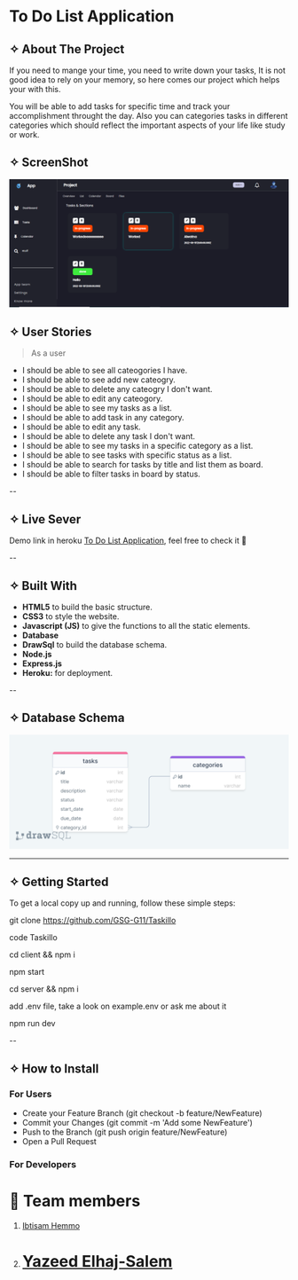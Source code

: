 # To Do List Application

## ✧ About The Project

If you need to mange your time, you need to write down your tasks, It is not good idea to rely on your memory, so here comes our project which helps your with this.

You will be able to add tasks for specific time and track your accomplishment throught the day. Also you can categories tasks in different categories which should reflect the important aspects of your life like study or work.

## ✧ ScreenShot

![88](/images/Project.PNG)

## ✧ User Stories

> As a user

- I should be able to see all cateogories I have.
- I should be able to see add new cateogry.
- I should be able to delete any cateogry I don't want.
- I should be able to edit any cateogory.
- I should be able to see my tasks as a list.
- I should be able to add task in any category.
- I should be able to edit any task.
- I should be able to delete any task I don't want.
- I should be able to see my tasks in a specific category as a list.
- I should be able to see tasks with specific status as a list.
- I should be able to search for tasks by title and list them as board.
- I should be able to filter tasks in board by status.

--

## ✧ Live Sever

Demo link in heroku [To Do List Application](https://evening-ravine-40344.herokuapp.com/), feel free to check it 🤍

--

## ✧ Built With

- **HTML5** to build the basic structure.
- **CSS3** to style the website.
- **Javascript (JS)** to give the functions to all the static elements.
- **Database**
- **DrawSql** to build the database schema.
- **Node.js**
- **Express.js**
- **Heroku:** for deployment.

--

## ✧ Database Schema

![222](/images/drawSQL-export-2022-08-24_10_10.png)

<hr>

## ✧ Getting Started

To get a local copy up and running, follow these simple steps:

git clone https://github.com/GSG-G11/Taskillo

code Taskillo

cd client && npm i

npm start

cd server && npm i

add .env file, take a look on example.env or ask me about it

npm run dev

--

## ✧ How to Install

### For Users

- Create your Feature Branch (git checkout -b feature/NewFeature)
- Commit your Changes (git commit -m 'Add some NewFeature')
- Push to the Branch (git push origin feature/NewFeature)
- Open a Pull Request

### For Developers

# 👥 **Team members**

1. [Ibtisam Hemmo](https://github.com/ibtisam-hemmo)
2. # [Yazeed Elhaj-Salem](https://github.com/yazeed)
